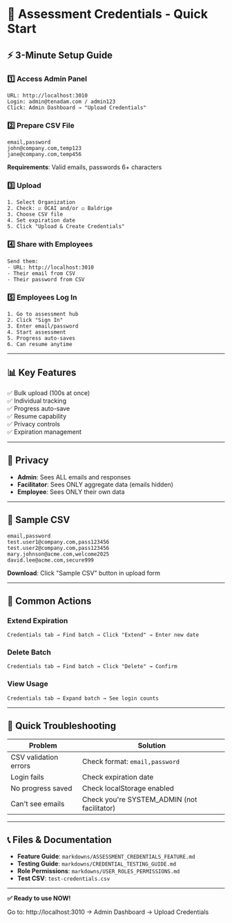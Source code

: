 # 🚀 Assessment Credentials - Quick Start

## ⚡ 3-Minute Setup Guide

### 1️⃣ Access Admin Panel
```
URL: http://localhost:3010
Login: admin@tenadam.com / admin123
Click: Admin Dashboard → "Upload Credentials"
```

### 2️⃣ Prepare CSV File
```csv
email,password
john@company.com,temp123
jane@company.com,temp456
```
**Requirements**: Valid emails, passwords 6+ characters

### 3️⃣ Upload
```
1. Select Organization
2. Check: ☑ OCAI and/or ☑ Baldrige
3. Choose CSV file
4. Set expiration date
5. Click "Upload & Create Credentials"
```

### 4️⃣ Share with Employees
```
Send them:
- URL: http://localhost:3010
- Their email from CSV
- Their password from CSV
```

### 5️⃣ Employees Log In
```
1. Go to assessment hub
2. Click "Sign In"
3. Enter email/password
4. Start assessment
5. Progress auto-saves
6. Can resume anytime
```

---

## 📊 Key Features

✅ Bulk upload (100s at once)  
✅ Individual tracking  
✅ Progress auto-save  
✅ Resume capability  
✅ Privacy controls  
✅ Expiration management  

---

## 🔐 Privacy

- **Admin**: Sees ALL emails and responses
- **Facilitator**: Sees ONLY aggregate data (emails hidden)
- **Employee**: Sees ONLY their own data

---

## 📁 Sample CSV

```csv
email,password
test.user1@company.com,pass123456
test.user2@company.com,pass123456
mary.johnson@acme.com,welcome2025
david.lee@acme.com,secure999
```

**Download**: Click "Sample CSV" button in upload form

---

## 🎯 Common Actions

### Extend Expiration
```
Credentials tab → Find batch → Click "Extend" → Enter new date
```

### Delete Batch
```
Credentials tab → Find batch → Click "Delete" → Confirm
```

### View Usage
```
Credentials tab → Expand batch → See login counts
```

---

## 🐛 Quick Troubleshooting

| Problem | Solution |
|---------|----------|
| CSV validation errors | Check format: `email,password` |
| Login fails | Check expiration date |
| No progress saved | Check localStorage enabled |
| Can't see emails | Check you're SYSTEM_ADMIN (not facilitator) |

---

## 📞 Files & Documentation

- **Feature Guide**: `markdowns/ASSESSMENT_CREDENTIALS_FEATURE.md`
- **Testing Guide**: `markdowns/CREDENTIAL_TESTING_GUIDE.md`
- **Role Permissions**: `markdowns/USER_ROLES_PERMISSIONS.md`
- **Test CSV**: `test-credentials.csv`

---

**✅ Ready to use NOW!**

Go to: http://localhost:3010 → Admin Dashboard → Upload Credentials






